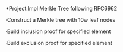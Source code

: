 *Project:lmpl Merkle Tree following RFC6962

·Construct a Merkle tree with 10w leaf nodes

·Build inclusion proof for specified element

·Build exclusion proof for specified element



